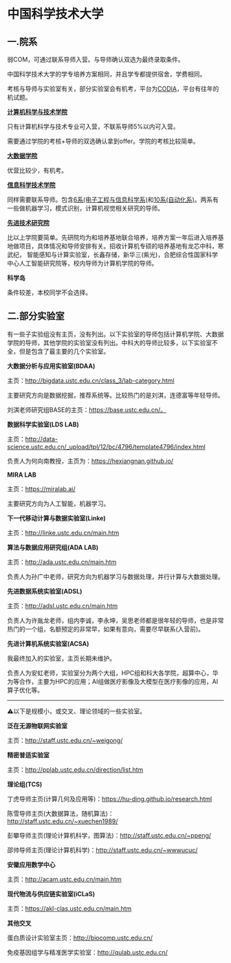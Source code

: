 # 中国科学技术大学

## 一.院系

弱COM，可通过联系导师入营。与导师确认双选为最终录取条件。

中国科学技术大学的学专培养方案相同，并且学专都提供宿舍，学费相同。

考核与导师与实验室有关，部分实验室会有机考，平台为[CODIA](https://code.bdaa.pro/dashboard/)，平台有往年的机试题。

[**计算机科学与技术学院**](https://cs.ustc.edu.cn/main.htm)

只有计算机科学与技术专业可入营，不联系导师5%以内可入营。

需要通过学院的考核+导师的双选确认拿到offer。学院的考核比较简单。

**[大数据学院](http://sds.ustc.edu.cn/main.htm)**

优营比较少，有机考。

[**信息科学技术学院**](https://sist.ustc.edu.cn/main.htm)

同样需要联系导师。包含[6系(电子工程与信息科学系)](https://eeis.ustc.edu.cn/main.htm)和[10系(自动化系)](https://auto.ustc.edu.cn/main.htm)。两系有一些做机器学习，模式识别，计算机视觉相关研究的导师。

[**先进技术研究院**](https://iat.ustc.edu.cn/iat/x228/)

比以上学院要简单。先研院均为和培养基地联合培养，培养方案一年后进入培养基地做项目，具体情况和导师安排有关。招收计算机专硕的培养基地有龙芯中科，寒武纪， 智能感知与计算实验室，长鑫存储，新华三(紫光)，合肥综合性国家科学中心人工智能研究院等，校内导师为计算机学院的导师。

**科学岛**

条件较差，本校同学不会选择。

## 二.部分实验室

有一些子实验组没有主页，没有列出。以下实验室的导师包括计算机学院、大数据学院的导师，其他学院的实验室没有列出。中科大的导师比较多，以下实验室不全，但是包含了最主要的几个实验室。

**大数据分析与应用实验室(BDAA)**

主页：http://bigdata.ustc.edu.cn/class_3/lab-category.html

主要研究方向是数据挖掘，推荐系统等。比较热门的是刘淇，连德富等年轻导师。

刘淇老师研究组BASE的主页：https://base.ustc.edu.cn/。

**数据科学实验室(LDS LAB)**

主页：http://data-science.ustc.edu.cn/_upload/tpl/12/bc/4796/template4796/index.html

负责人为何向南教授，主页为：https://hexiangnan.github.io/

**MIRA LAB**

主页：https://miralab.ai/

主要研究方向为人工智能，机器学习。

**下一代移动计算与数据实验室(Linke)**

主页：http://linke.ustc.edu.cn/main.htm

**算法与数据应用研究组(ADA LAB)**

主页：http://ada.ustc.edu.cn/main.htm

负责人为孙广中老师，研究方向为机器学习与数据处理，并行计算与大数据处理。

**先进数据系统实验室(ADSL)**

主页：http://adsl.ustc.edu.cn/main.htm

负责人为许胤龙老师，组内李诚，李永坤，吴思老师都是很年轻的导师，也是非常热门的一个组，名额预定的非常早，如果有意向，需要尽早联系(入营前)。

**先进计算机系统实验室(ACSA)**

我最终加入的实验室，主页长期未维护。

负责人为安虹老师，实验室分为两个大组，HPC组和科大各学院，超算中心，华为等合作，主要为HPC的应用；AI组做医疗影像及大模型在医疗影像的应用，AI算子优化等。

---

⚠以下是规模小，或交叉、理论领域的一些实验室。

**泛在无源物联网实验室**

主页：http://staff.ustc.edu.cn/~weigong/

**精密普适实验室**

主页：http://pplab.ustc.edu.cn/direction/list.htm

**理论组(TCS)**

丁虎导师主页(计算几何及应用等)：https://hu-ding.github.io/research.html

陈雪导师主页(大数据算法，随机算法)：http://staff.ustc.edu.cn/~xuechen1989/

彭攀导师主页(理论计算机科学，图算法)：http://staff.ustc.edu.cn/~ppeng/

邵帅导师主页(理论计算机科学)：http://staff.ustc.edu.cn/~wwwucuc/

**安徽应用数学中心**

主页：http://acam.ustc.edu.cn/main.htm

**现代物流与供应链实验室(iCLaS)**

主页：https://akl-clas.ustc.edu.cn/main.htm

**其他交叉**

蛋白质设计实验室主页：http://biocomp.ustc.edu.cn/

免疫基因组学与精准医学实验室：http://qulab.ustc.edu.cn/





